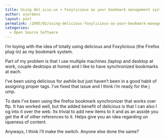 ```yaml
---
title: Using del.icio.us + Foxylicious as your bookmark management system
author: ajordens
layout: post
permalink: /2005/02/using-delicious-foxylicious-as-your-bookmark-management-system/
categories:
  - Open Source Software
---
```

I&#8217;m toying with the idea of totally using delicious and Foxylicious (the Firefox plug-in) as my bookmark system.

Part of my problem is that I use multiple machines (laptop and desktop at work, couple desktops at home) and I like to have synchronized bookmarks at each.

I&#8217;ve been using delicious for awhile but just haven&#8217;t been in a good habit of assigning proper tags. I&#8217;ve fixed that issue and I think i&#8217;m ready for the j  
ump.

To date I&#8217;ve been using the firefox bookmark synchronizer that works over ftp. It has worked well, but the added benefit of delicious is that I can also l  
og into it over the web. Its trivial to add new items to it and as an asside you get the # of other references to it. Helps give you an idea regarding un  
iqueness of content.

Anyways, I think I&#8217;ll make the switch. Anyone else done the same?